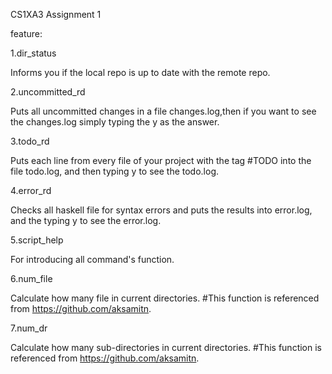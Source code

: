 
CS1XA3 Assignment 1

feature:

1.dir_status

Informs you if the local repo is up to date with the remote repo.

2.uncommitted_rd
 
Puts all uncommitted changes in a file changes.log,then if you want to see the changes.log simply typing the y as the answer.

3.todo_rd

Puts each line from every file of your project with the tag #TODO into the file todo.log, and then typing y to see the   todo.log.

4.error_rd

Checks all haskell file for syntax errors and puts the results into error.log, and the  typing y to see the error.log.

5.script_help

For introducing all command's function.


6.num_file

Calculate how many file in current directories.
#This function is referenced from https://github.com/aksamitn.

7.num_dr

Calculate how many sub-directories in current directories.
#This function is referenced from https://github.com/aksamitn.

